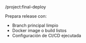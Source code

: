 /project:final-deploy

Prepara release con:
- Branch principal limpio
- Docker image o build listos
- Configuración de CI/CD ejecutada